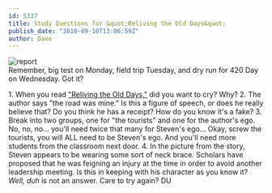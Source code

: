 ```yaml
---
id: 5337
title: Study Questions for &quot;Reliving the Old Days&quot;
publish_date: "2010-09-10T13:06:59Z"
author: Dave
---
```

![report](http://www.flagstafffrenzy.org/wp-content/uploads/2010/09/sb1.jpg)  
Remember, big test on Monday, field trip Tuesday, and dry run for 420 Day on Wednesday. Got it?

1\. When you read ["Reliving the Old Days,"](http://www.flagstafffrenzy.org/2009/12/30/reliving-the-old-days) did you want to cry? Why? 2. The author says "the road was mine." Is this a figure of speech, or does he really believe that? Do you think he has a receipt? How do you know it's a fake? 3. Break into two groups, one for "the tourists" and one for the author's ego. No, no, no... you'll need twice that many for Steven's ego... Okay, screw the tourists, you will ALL need to be Steven's ego. And you'll need more students from the classroom next door. 4. In the picture from the story, Steven appears to be wearing some sort of neck brace. Scholars have proposed that he was feigning an injury at the time in order to avoid another leadership meeting. Is this in keeping with his character as you know it? _Well, duh_ is not an answer. Care to try again? DU
